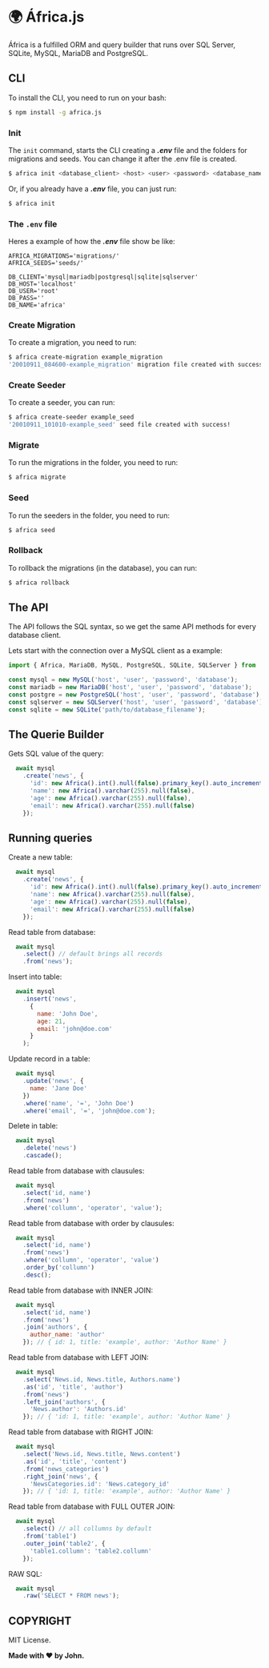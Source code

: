 # :earth_africa: África.js
África is a fulfilled ORM and query builder that runs over SQL Server, SQLite, MySQL, MariaDB and PostgreSQL.

## CLI

To install the CLI, you need to run on your bash:
```bash
$ npm install -g africa.js
```

### Init

The ```init``` command, starts the CLI creating a ***.env*** file and the folders for migrations and seeds. You can change it after the .env file is created.

```bash
$ africa init <database_client> <host> <user> <password> <database_name>
```

Or, if you already have a ***.env*** file, you can just run:
```bash
$ africa init
```

### The ```.env``` file

Heres a example of how the ***.env*** file show be like:

```
AFRICA_MIGRATIONS='migrations/'
AFRICA_SEEDS='seeds/'

DB_CLIENT='mysql|mariadb|postgresql|sqlite|sqlserver'
DB_HOST='localhost'
DB_USER='root'
DB_PASS=''
DB_NAME='africa'
```

### Create Migration

To create a migration, you need to run:

```bash
$ africa create-migration example_migration
'20010911_084600-example_migration' migration file created with success!
```

### Create Seeder

To create a seeder, you can run:

```bash
$ africa create-seeder example_seed
'20010911_101010-example_seed' seed file created with success!
```

### Migrate

To run the migrations in the folder, you need to run:
```bash
$ africa migrate
```

### Seed

To run the seeders in the folder, you need to run:
```bash
$ africa seed
```

### Rollback

To rollback the migrations (in the database), you can run:
```bash
$ africa rollback
```

## The API

The API follows the SQL syntax, so we get the same API methods for every database client.

Lets start with the connection over a MySQL client as a example:

```javascript
import { Africa, MariaDB, MySQL, PostgreSQL, SQLite, SQLServer } from 'africa.js';

const mysql = new MySQL('host', 'user', 'password', 'database');
const mariadb = new MariaDB('host', 'user', 'password', 'database');
const postgre = new PostgreSQL('host', 'user', 'password', 'database');
const sqlserver = new SQLServer('host', 'user', 'password', 'database');
const sqlite = new SQLite('path/to/database_filename');
```

## The Querie Builder

Gets SQL value of the query:
```javascript
  await mysql
    .create('news', {
      'id': new Africa().int().null(false).primary_key().auto_increment(),
      'name': new Africa().varchar(255).null(false),
      'age': new Africa().varchar(255).null(false),
      'email': new Africa().varchar(255).null(false)
    });
```

## Running queries

Create a new table:
```javascript
  await mysql
    .create('news', {
      'id': new Africa().int().null(false).primary_key().auto_increment(),
      'name': new Africa().varchar(255).null(false),
      'age': new Africa().varchar(255).null(false),
      'email': new Africa().varchar(255).null(false)
    });
```

Read table from database:
```javascript
  await mysql
    .select() // default brings all records
    .from('news');
```

Insert into table:
```javascript
  await mysql
    .insert('news',
      {
        name: 'John Doe',
        age: 21,
        email: 'john@doe.com'
      }
    );
```

Update record in a table:
```javascript
  await mysql
    .update('news', {
      name: 'Jane Doe'
    })
    .where('name', '=', 'John Doe')
    .where('email', '=', 'john@doe.com');
```

Delete in table:
```javascript
  await mysql
    .delete('news')
    .cascade();
```

Read table from database with clausules:
```javascript
  await mysql
    .select('id, name')
    .from('news')
    .where('collumn', 'operator', 'value');
```

Read table from database with order by clausules:
```javascript
  await mysql
    .select('id, name')
    .from('news')
    .where('collumn', 'operator', 'value')
    .order_by('collumn')
    .desc();
```

Read table from database with INNER JOIN:
```javascript
  await mysql
    .select('id, name')
    .from('news')
    .join('authors', {
      author_name: 'author'
    }); // { id: 1, title: 'example', author: 'Author Name' }
```

Read table from database with LEFT JOIN:
```javascript
  await mysql
    .select('News.id, News.title, Authors.name')
    .as('id', 'title', 'author')
    .from('news')
    .left_join('authors', {
      'News.author': 'Authors.id'
    }); // { 'id: 1, title: 'example', author: 'Author Name' }
```

Read table from database with RIGHT JOIN:
```javascript
  await mysql
    .select('News.id, News.title, News.content')
    .as('id', 'title', 'content')
    .from('news_categories')
    .right_join('news', {
      'NewsCategories.id': 'News.category_id'
    }); // { 'id: 1, title: 'example', author: 'Author Name' }
```

Read table from database with FULL OUTER JOIN:
```javascript
  await mysql
    .select() // all collumns by default
    .from('table1')
    .outer_join('table2', {
      'table1.collumn': 'table2.collumn'
    });
```

RAW SQL:
```javascript
  await mysql
    .raw('SELECT * FROM news');
```

## COPYRIGHT

MIT License.

**Made with :hearts: by John.**
